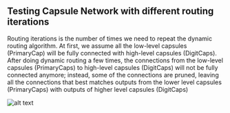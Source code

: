 ## Testing Capsule Network with different routing iterations

Routing iterations is the number of times we need to repeat the dynamic routing algorithm. At first, we assume all the low-level capsules (PrimaryCap) will be fully connected with high-level capsules (DigitCaps). After doing dynamic routing a few times, the connections from the low-level capsules (PrimaryCaps) to high-level capsules (DigitCaps) will not be fully connected anymore; instead, some of the connections are pruned, leaving all the connections that best matches outputs from the lower level capsules (PrimaryCaps) with outputs of higher level capsules (DigitCaps)

![alt text](https://dasayan05.github.io/blog/res/1/dyn_route.jpg)

